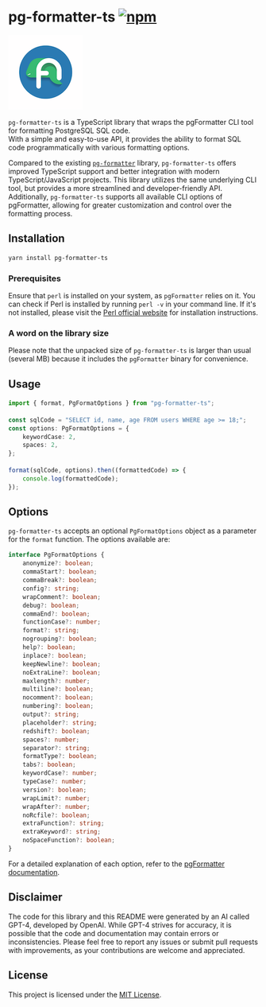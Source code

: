 # pg-formatter-ts [![npm](https://img.shields.io/npm/v/pg-formatter-ts.svg)](https://www.npmjs.com/package/pg-formatter-ts)

![pg-formatter-ts logo](./assets/logo.png)

`pg-formatter-ts` is a TypeScript library that wraps the pgFormatter CLI tool for formatting PostgreSQL SQL code.  
With a simple and easy-to-use API, it provides the ability to format SQL code programmatically with various formatting options.

Compared to the existing [`pg-formatter`](https://github.com/gajus/pg-formatter) library, `pg-formatter-ts` offers improved TypeScript support and better integration with modern TypeScript/JavaScript projects. This library utilizes the same underlying CLI tool, but provides a more streamlined and developer-friendly API.
Additionally, `pg-formatter-ts` supports all available CLI options of pgFormatter, allowing for greater customization and control over the formatting process.

## Installation

```bash
yarn install pg-formatter-ts
```

### Prerequisites

Ensure that `perl` is installed on your system, as `pgFormatter` relies on it. You can check if Perl is installed by running `perl -v` in your command line. If it's not installed, please visit the [Perl official website](https://www.perl.org/get.html) for installation instructions.

### A word on the library size

Please note that the unpacked size of `pg-formatter-ts` is larger than usual (several MB) because it includes the `pgFormatter` binary for convenience.

## Usage

```typescript
import { format, PgFormatOptions } from "pg-formatter-ts";

const sqlCode = "SELECT id, name, age FROM users WHERE age >= 18;";
const options: PgFormatOptions = {
    keywordCase: 2,
    spaces: 2,
};

format(sqlCode, options).then((formattedCode) => {
    console.log(formattedCode);
});
```

## Options

`pg-formatter-ts` accepts an optional `PgFormatOptions` object as a parameter for the `format` function. The options available are:

```typescript
interface PgFormatOptions {
    anonymize?: boolean;
    commaStart?: boolean;
    commaBreak?: boolean;
    config?: string;
    wrapComment?: boolean;
    debug?: boolean;
    commaEnd?: boolean;
    functionCase?: number;
    format?: string;
    nogrouping?: boolean;
    help?: boolean;
    inplace?: boolean;
    keepNewline?: boolean;
    noExtraLine?: boolean;
    maxlength?: number;
    multiline?: boolean;
    nocomment?: boolean;
    numbering?: boolean;
    output?: string;
    placeholder?: string;
    redshift?: boolean;
    spaces?: number;
    separator?: string;
    formatType?: boolean;
    tabs?: boolean;
    keywordCase?: number;
    typeCase?: number;
    version?: boolean;
    wrapLimit?: number;
    wrapAfter?: number;
    noRcfile?: boolean;
    extraFunction?: string;
    extraKeyword?: string;
    noSpaceFunction?: boolean;
}
```

For a detailed explanation of each option, refer to the [pgFormatter documentation](https://github.com/darold/pgFormatter).

## Disclaimer

The code for this library and this README were generated by an AI called GPT-4, developed by OpenAI. While GPT-4 strives for accuracy, it is possible that the code and documentation may contain errors or inconsistencies. Please feel free to report any issues or submit pull requests with improvements, as your contributions are welcome and appreciated.

## License

This project is licensed under the [MIT License](https://opensource.org/license/mit/).
